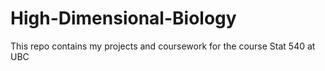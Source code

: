 # High-Dimensional-Biology
This repo contains my projects and coursework for the course Stat 540 at UBC
